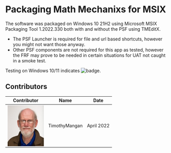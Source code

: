 # Packaging Math Mechanixs for MSIX

The software was packaged on Windows 10 21H2 using Microsoft MSIX Packaging Tool 1.2022.330 both with and without the PSF using TMEditX.
* The PSF Launcher is required for file and url based shortcuts, however you might not want those anyway.
* Other PSF components are not required for this app as tested, however the FRF may prove to be needed in certain situations for UAT not caught in a smoke test.


Testing on Windows 10/11 indicates ![badge](https://img.shields.io/badge/-Full%20Fidelity-brightgreen?style=for-the-badge).  


## Contributors

| Contributor | Name | Date |
|----|----|----|
| [<img src="/media/Contributors/TimMangan.jpg" align="left" Height="128" />](/media/Contributors/TimMangan.jpg) | TimothyMangan | April 2022 |



